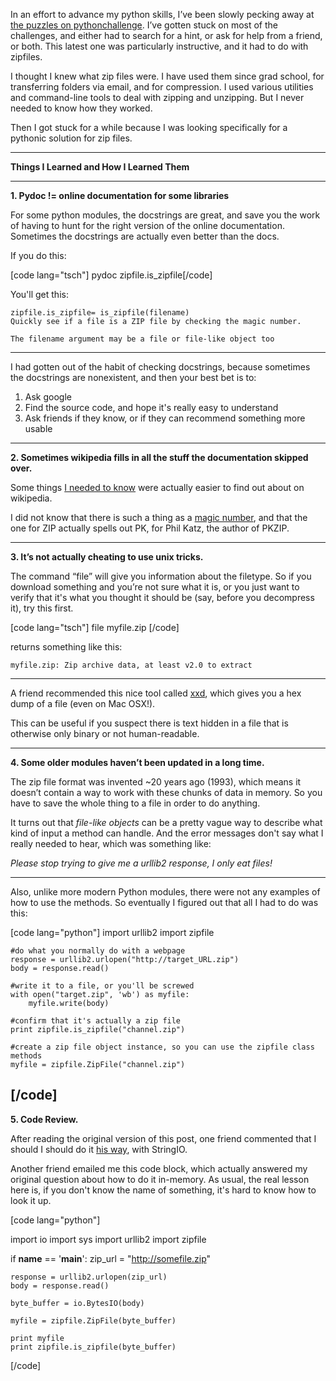 In an effort to advance my python skills, I’ve been slowly pecking away at [the puzzles on pythonchallenge][1]. I’ve gotten stuck on most of the challenges, and either had to search for a hint, or ask for help from a friend, or both. This latest one was particularly instructive, and it had to do with zipfiles. 

I thought I knew what zip files were. I have used them since grad school, for transferring folders via email, and for compression. I used various utilities and command-line tools to deal with zipping and unzipping. But I never needed to know how they worked. 

Then I got stuck for a while because I was looking specifically for a pythonic solution for zip files. 


----------


**Things I Learned and How I Learned Them**


----------


**1. Pydoc != online documentation for some libraries**

For some python modules, the docstrings are great, and save you the work of having to hunt for the right version of the online documentation. Sometimes the docstrings are actually even better than the docs. 

If you do this:

[code lang="tsch"] pydoc zipfile.is_zipfile[/code]

You'll get this:

    zipfile.is_zipfile= is_zipfile(filename)
    Quickly see if a file is a ZIP file by checking the magic number.
    
    The filename argument may be a file or file-like object too


----------


I had gotten out of the habit of checking docstrings, because sometimes the docstrings are nonexistent, and then your best bet is to: 

 1. Ask google 
 2. Find the source code, and hope it's really easy to
    understand
 3. Ask friends if they know, or if they can recommend something more usable

 
----------


 **2. Sometimes wikipedia fills in all the stuff the documentation skipped over.** 
 
Some things [I needed to know][2] were actually easier to find out about on wikipedia. 

I did not know that there is such a thing as a [magic number][3], and that the one for ZIP actually spells out PK, for Phil Katz, the author of PKZIP. 


----------


**3. It’s not actually cheating to use unix tricks.** 

The command “file” will give you information about the filetype. So if you download something and you’re not sure what it is, or you just want to verify that it's what you thought it should be (say, before you decompress it), try this first. 

[code lang="tsch"] file myfile.zip [/code]

returns something like this:

    myfile.zip: Zip archive data, at least v2.0 to extract


----------


A friend recommended this nice tool called [xxd][4], which gives you a hex dump of a file (even on Mac OSX!). 

This can be useful if you suspect there is text hidden in a file that is otherwise only binary or not human-readable. 


----------


**4. Some older modules haven’t been updated in a long time.** 

The zip file format was invented ~20 years ago (1993), which means it doesn’t contain a way to work with these chunks of data in memory. So you have to save the whole thing to a file in order to do anything. 

It turns out that *file-like objects* can be a pretty vague way to describe what kind of input a method can handle. And the error messages don't say what I really needed to hear, which was something like: 

*Please stop trying to give me a urllib2 response, I only eat files!* 


----------


Also, unlike more modern Python modules, there were not any examples of how to use the methods. So eventually I figured out that all I had to do was this: 

[code lang="python"]
    import urllib2
    import zipfile

    #do what you normally do with a webpage
    response = urllib2.urlopen("http://target_URL.zip")
    body = response.read()

    #write it to a file, or you'll be screwed 
    with open("target.zip", 'wb') as myfile:
        myfile.write(body)

    #confirm that it's actually a zip file
    print zipfile.is_zipfile("channel.zip")

    #create a zip file object instance, so you can use the zipfile class methods
    myfile = zipfile.ZipFile("channel.zip")

[/code]
----------
 **5. Code Review.** 

After reading the original version of this post, one friend commented that I should I should do it [his way][5], with StringIO. 

Another friend emailed me this code block, which actually answered my original question about how to do it in-memory. As usual, the real lesson here is, if you don't know the name of something, it's hard to know how to look it up. 

[code lang="python"]

  import io
  import sys
  import urllib2
  import zipfile

  if __name__ == '__main__':
    zip_url = "http://somefile.zip"

    response = urllib2.urlopen(zip_url)
    body = response.read()

    byte_buffer = io.BytesIO(body)

    myfile = zipfile.ZipFile(byte_buffer)

    print myfile
    print zipfile.is_zipfile(byte_buffer)

[/code] 

  [1]: http://pythonchallenge.com
  [2]: https://en.wikipedia.org/wiki/Zip_(file_format)#Structure
  [3]: https://en.wikipedia.org/wiki/Magic_number_(programming)
  [4]: http://linux.die.net/man/1/xxd
  [5]: https://gist.github.com/ods94065/e8bb54570d170e97b19b